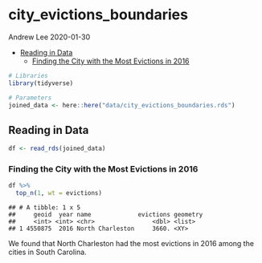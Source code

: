 city\_evictions\_boundaries
================
Andrew Lee
2020-01-30

  - [Reading in Data](#reading-in-data)
      - [Finding the City with the Most Evictions in
        2016](#finding-the-city-with-the-most-evictions-in-2016)

``` r
# Libraries
library(tidyverse)

# Parameters
joined_data <- here::here("data/city_evictions_boundaries.rds")
```

## Reading in Data

``` r
df <- read_rds(joined_data)
```

### Finding the City with the Most Evictions in 2016

``` r
df %>% 
  top_n(1, wt = evictions)
```

    ## # A tibble: 1 x 5
    ##     geoid  year name             evictions geometry
    ##     <int> <int> <chr>                <dbl> <list>  
    ## 1 4550875  2016 North Charleston     3660. <XY>

We found that North Charleston had the most evictions in 2016 among the
cities in South Carolina.
